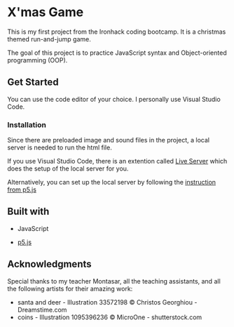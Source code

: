 # X'mas Game

This is my first project from the Ironhack coding bootcamp. It is a christmas themed run-and-jump game.


The goal of this project is to practice JavaScript syntax and Object-oriented programming (OOP).

## Get Started
You can use the code editor of your choice. I personally use Visual Studio Code.

### Installation
Since there are preloaded image and sound files in the project, a local server is needed to run the html file.


If you use Visual Studio Code, there is an extention called [Live Server](https://marketplace.visualstudio.com/items?itemName=ritwickdey.LiveServer) which does the setup of the local server for you.


Alternatively, you can set up the local server by following the [instruction from p5.js](https://github.com/processing/p5.js/wiki/Local-server)

## Built with
* JavaScript


* [p5.js](https://p5js.org/)

## Acknowledgments
Special thanks to my teacher Montasar, all the teaching assistants, and all the following artists for their amazing work:
* santa and deer - Illustration 33572198 © Christos Georghiou - Dreamstime.com
* coins - Illustration 1095396236 © MicroOne - shutterstock.com
